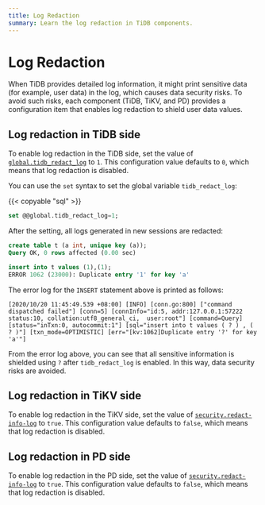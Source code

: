 ```yaml
---
title: Log Redaction
summary: Learn the log redaction in TiDB components.
---
```


# Log Redaction

When TiDB provides detailed log information, it might print sensitive data (for example, user data) in the log, which causes data security risks. To avoid such risks, each component (TiDB, TiKV, and PD) provides a configuration item that enables log redaction to shield user data values.

## Log redaction in TiDB side

To enable log redaction in the TiDB side, set the value of [`global.tidb_redact_log`](/system-variables.md#tidb_redact_log) to `1`. This configuration value defaults to `0`, which means that log redaction is disabled.

You can use the `set` syntax to set the global variable `tidb_redact_log`:

{{< copyable "sql" >}}

```sql
set @@global.tidb_redact_log=1;
```

After the setting, all logs generated in new sessions are redacted:

```sql
create table t (a int, unique key (a));
Query OK, 0 rows affected (0.00 sec)

insert into t values (1),(1);
ERROR 1062 (23000): Duplicate entry '1' for key 'a'
```

The error log for the `INSERT` statement above is printed as follows:

```
[2020/10/20 11:45:49.539 +08:00] [INFO] [conn.go:800] ["command dispatched failed"] [conn=5] [connInfo="id:5, addr:127.0.0.1:57222 status:10, collation:utf8_general_ci,  user:root"] [command=Query] [status="inTxn:0, autocommit:1"] [sql="insert into t values ( ? ) , ( ? )"] [txn_mode=OPTIMISTIC] [err="[kv:1062]Duplicate entry '?' for key 'a'"]
```

From the error log above, you can see that all sensitive information is shielded using `?` after `tidb_redact_log` is enabled. In this way, data security risks are avoided.

## Log redaction in TiKV side

To enable log redaction in the TiKV side, set the value of [`security.redact-info-log`](/tikv-configuration-file.md#redact-info-log-new-in-v408) to `true`. This configuration value defaults to `false`, which means that log redaction is disabled.

## Log redaction in PD side

To enable log redaction in the PD side, set the value of [`security.redact-info-log`](/pd-configuration-file.md#redact-info-log) to `true`. This configuration value defaults to `false`, which means that log redaction is disabled.
